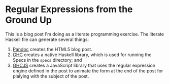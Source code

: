 
# Regular Expressions from the Ground Up

This is a blog post I'm doing as a literate programming exercise. The literate
Haskell file can generate several things:

1. [Pandoc](http://johnmacfarlane.net/pandoc/) creates the HTML5 blog post.
2. [GHC](http://www.haskell.org/ghc/) creates a native Haskell library, which
   is used for running the Specs in the `specs` directory; and
3. [GHCJS](https://github.com/ghcjs/ghcjs) creates a JavaScript library that
   uses the regular expression engine defined in the post to animate the form
   at the end of the post for plalying with the subject of the post.


